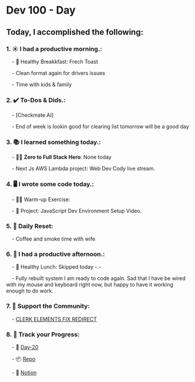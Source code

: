 # Dev 100 - Day #

## Today, I accomplished the following:

### 1. ☀️ **I had a productive morning.**:

    - 🍳 Healthy Breakkfast: Frech Toast

    - Clean format again for drivers issues

    - Time with kids & family


### 2. ✔️ **To-Dos & Dids.**:

    - [Checkmate AI]

    - End of week is lookin good for clearing list tomorrow will be a good day

### 3. 📚 **I learned something today.**:

    - 🦸‍♂️ **Zero to Full Stack Hero**: None today

    - Next Js AWS Lambda project: Web Dev Cody live stream.

### 4. 🖥️ **I wrote some code today.**:

    - 🏋️‍♂️ Warm-up Exercise: 

    - 🦺 Project: JavaScript Dev Environment Setup Video.

### 5. 🏃 **Daily Reset**:

    - Coffee and smoke time with wife

### 6. 🌈 **I had a productive afternoon.**:

    - 🍱 Healthy Lunch: Skipped today -.-

    - Fully rebuilt system I am ready to code again. Sad that I have be wired with my mouse and keyboard right now, but happy to have it working enough to do work.

### 7. 💪 **Support the Community**:

    - [CLERK ELEMENTS FIX REDIRECT](https://www.skool.com/universityofcode/clerk-elements-fix-redirect)

### 8. 🔗 **Track your Progress**:

    - 🏫 [Day-20](https://www.skool.com/universityofcode/dev-100-day-20)

    - 📦️ [Repo](https://github.com/Digitl-Alchemyst/dev100/blob/main/Day-20/day20.md)

    - 📄 [Notion](https://liberating-galley-48d.notion.site/Dev100-Coding-Lifestyle-Challenge-a85ec9fba3ce41f3b29d581a1a85d92b?pvs=4)
